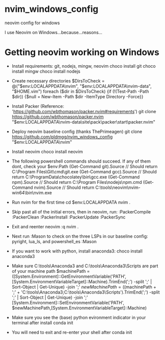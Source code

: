 # nvim_windows_config
neovim config for windows

I use Neovim on Windows...because...reasons...

# Getting neovim working on Windows
- Install requirements: git, nodejs, mingw, neovim
choco install git
choco install mingw
choco install nodejs

- Create necessary directories
$DirsToCheck = @("$env:LOCALAPPDATA\nvim", "$env:LOCALAPPDATA\nvim-data", "$HOME\.vim")
foreach ($dir in $DirsToCheck) {if (!(Test-Path -Path $dir)) {$null = New-Item -Path $dir -ItemType Directory -Force}}

- Install Packer (Reference: 'https://github.com/wbthomason/packer.nvim#requirements')
git clone https://github.com/wbthomason/packer.nvim "$env:LOCALAPPDATA\nvim-data\site\pack\packer\start\packer.nvim"

- Deploy neovim baseline config (thanks ThePrimeagen)
git clone https://github.com/pldmgg/nvim_windows_config "$env:LOCALAPPDATA\nvim"

- Install neovim
choco install neovim

- The following powershell commands should succeed. If any of them dont, check your $env:Path
(Get-Command git).Source // Should return C:\Program Files\Git\cmd\git.exe
(Get-Command gcc).Source // Should return C:\ProgramData\chocolatey\bin\gcc.exe
(Get-Command npm).Source // Should return C:\Program Files\nodejs\npm.cmd
(Get-Command nvim).Source // Should return C:\tools\neovim\nvim-win64\bin\nvim.exe

- Run nvim for the first time
cd $env:LOCALAPPDATA
nvim .

- Skip past all of the initial errors, then in neovim, run:
:PackerCompile
:PackerClean
:PackerInstall
:PackerUpdate
:PackerSync

- Exit and reenter neovim
:q
nvim .

- Next run :Mason to check on the three LSPs in our baseline config: pyright, lua_ls, and powershell_es
:Mason

- If you want to work with python, install anaconda3:
choco install anaconda3

- Make sure C:\tools\Anaconda3 and C:\tools\Anaconda3\Scripts are part of your machine path
$machinePath = ([System.Environment]::GetEnvironmentVariable('PATH', [System.EnvironmentVariableTarget]::Machine).TrimEnd(';') -split ';' | Sort-Object | Get-Unique) -join ';'
$newMachinePath = (($machinePath + ';' + 'C:\tools\Anaconda3;C:\tools\Anaconda3\Scripts').TrimEnd(';') -split ';' | Sort-Object | Get-Unique) -join ';'
[System.Environment]::SetEnvironmentVariable('PATH', $newMachinePath,[System.EnvironmentVariableTarget]::Machine)

- Make sure you see the (base) python evironment indicator in your terminal after install
conda init

- You will need to exit and re-enter your shell after conda init
